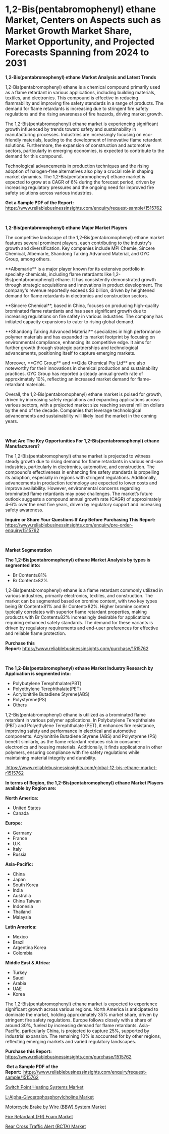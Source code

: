 <p><h1>1,2-Bis(pentabromophenyl) ethane Market, Centers on Aspects such as Market Growth Market Share, Market Opportunity, and Projected Forecasts Spanning from 2024 to 2031</h1></p><p><strong>1,2-Bis(pentabromophenyl) ethane Market Analysis and Latest Trends</strong></p>
<p><p>1,2-Bis(pentabromophenyl) ethane is a chemical compound primarily used as a flame retardant in various applications, including building materials, textiles, and electronics. This compound is effective in reducing flammability and improving fire safety standards in a range of products. The demand for flame retardants is increasing due to stringent fire safety regulations and the rising awareness of fire hazards, driving market growth.</p><p>The 1,2-Bis(pentabromophenyl) ethane market is experiencing significant growth influenced by trends toward safety and sustainability in manufacturing processes. Industries are increasingly focusing on eco-friendly materials, leading to the development of innovative flame retardant solutions. Furthermore, the expansion of construction and automotive sectors, particularly in emerging economies, is expected to contribute to the demand for this compound.</p><p>Technological advancements in production techniques and the rising adoption of halogen-free alternatives also play a crucial role in shaping market dynamics. The 1,2-Bis(pentabromophenyl) ethane market is expected to grow at a CAGR of 6% during the forecast period, driven by increasing regulatory pressures and the ongoing need for improved fire safety solutions across various industries.</p></p>
<p><strong>Get a Sample PDF of the Report:&nbsp;</strong> <a href="https://www.reliablebusinessinsights.com/enquiry/request-sample/1515762?utm_campaign=60&utm_medium=2&utm_source=Github&utm_content=ia&utm_term=27102024&utm_id=12-bispentabromophenyl-ethane">https://www.reliablebusinessinsights.com/enquiry/request-sample/1515762</a></p>
<p>&nbsp;</p>
<p><strong>1,2-Bis(pentabromophenyl) ethane Major Market Players</strong></p>
<p><p>The competitive landscape of the 1,2-Bis(pentabromophenyl) ethane market features several prominent players, each contributing to the industry's growth and diversification. Key companies include MPI Chemie, Sincere Chemical, Albemarle, Shandong Taixing Advanced Material, and GYC Group, among others.</p><p>**Albemarle** is a major player known for its extensive portfolio in specialty chemicals, including flame retardants like 1,2-Bis(pentabromophenyl) ethane. It has consistently demonstrated growth through strategic acquisitions and innovations in product development. The company's revenue reportedly exceeds $3 billion, driven by heightened demand for flame retardants in electronics and construction sectors.</p><p>**Sincere Chemical**, based in China, focuses on producing high-quality brominated flame retardants and has seen significant growth due to increasing regulations on fire safety in various industries. The company has initiated capacity expansions to cater to rising global demand.</p><p>**Shandong Taixing Advanced Material** specializes in high performance polymer materials and has expanded its market footprint by focusing on environmental compliance, enhancing its competitive edge. It aims for further growth through strategic partnerships and technological advancements, positioning itself to capture emerging markets.</p><p>Moreover, **GYC Group** and **Qida Chemical Pty Ltd** are also noteworthy for their innovations in chemical production and sustainability practices. GYC Group has reported a steady annual growth rate of approximately 10%, reflecting an increased market demand for flame-retardant materials.</p><p>Overall, the 1,2-Bis(pentabromophenyl) ethane market is poised for growth, driven by increasing safety regulations and expanding applications across various sectors, with a projected market size reaching several million dollars by the end of the decade. Companies that leverage technological advancements and sustainability will likely lead the market in the coming years.</p></p>
<p>&nbsp;</p>
<p><strong>What Are The Key Opportunities For 1,2-Bis(pentabromophenyl) ethane Manufacturers?</strong></p>
<p><p>The 1,2-Bis(pentabromophenyl) ethane market is projected to witness steady growth due to rising demand for flame retardants in various end-use industries, particularly in electronics, automotive, and construction. The compound's effectiveness in enhancing fire safety standards is propelling its adoption, especially in regions with stringent regulations. Additionally, advancements in production technology are expected to lower costs and improve availability. However, environmental concerns regarding brominated flame retardants may pose challenges. The market’s future outlook suggests a compound annual growth rate (CAGR) of approximately 4-6% over the next five years, driven by regulatory support and increasing safety awareness.</p></p>
<p><strong>Inquire or Share Your Questions If Any Before Purchasing This Report:</strong> <a href="https://www.reliablebusinessinsights.com/enquiry/pre-order-enquiry/1515762?utm_campaign=60&utm_medium=2&utm_source=Github&utm_content=ia&utm_term=27102024&utm_id=12-bispentabromophenyl-ethane">https://www.reliablebusinessinsights.com/enquiry/pre-order-enquiry/1515762</a></p>
<p>&nbsp;</p>
<p><strong>Market Segmentation</strong></p>
<p><strong>The 1,2-Bis(pentabromophenyl) ethane Market Analysis by types is segmented into:</strong></p>
<p><ul><li>Br Content≥81%</li><li>Br Content≥82%</li></ul></p>
<p><p>1,2-Bis(pentabromophenyl) ethane is a flame retardant commonly utilized in various industries, primarily electronics, textiles, and construction. The market can be segmented based on bromine content, with two key types being Br Content≥81% and Br Content≥82%. Higher bromine content typically correlates with superior flame retardant properties, making products with Br Content≥82% increasingly desirable for applications requiring enhanced safety standards. The demand for these variants is driven by regulatory requirements and end-user preferences for effective and reliable flame protection.</p></p>
<p><strong>Purchase this Report:&nbsp;</strong><a href="https://www.reliablebusinessinsights.com/purchase/1515762?utm_campaign=60&utm_medium=2&utm_source=Github&utm_content=ia&utm_term=27102024&utm_id=12-bispentabromophenyl-ethane">https://www.reliablebusinessinsights.com/purchase/1515762</a></p>
<p>&nbsp;</p>
<p><strong>The 1,2-Bis(pentabromophenyl) ethane Market Industry Research by Application is segmented into:</strong></p>
<p><ul><li>Polybutylene Terephthalate(PBT)</li><li>Polyethylene Terephthalate(PET)</li><li>Acrylonitrile Butadiene Styrene(ABS)</li><li>Polystyrene(PS)</li><li>Others</li></ul></p>
<p><p>1,2-Bis(pentabromophenyl) ethane is utilized as a brominated flame retardant in various polymer applications. In Polybutylene Terephthalate (PBT) and Polyethylene Terephthalate (PET), it enhances fire resistance, improving safety and performance in electrical and automotive components. Acrylonitrile Butadiene Styrene (ABS) and Polystyrene (PS) benefit similarly, as the flame retardant reduces risk in consumer electronics and housing materials. Additionally, it finds applications in other polymers, ensuring compliance with fire safety regulations while maintaining material integrity and durability.</p></p>
<p><a href="https://www.reliablebusinessinsights.com/global-12-bis-ethane-market-r1515762?utm_campaign=60&utm_medium=2&utm_source=Github&utm_content=ia&utm_term=27102024&utm_id=12-bispentabromophenyl-ethane">&nbsp;https://www.reliablebusinessinsights.com/global-12-bis-ethane-market-r1515762</a></p>
<p><strong>In terms of Region, the 1,2-Bis(pentabromophenyl) ethane Market Players available by Region are:</strong></p>
<p>
    <p> <strong> North America: </strong>
        <ul>
            <li>United States</li>
            <li>Canada</li>
        </ul>
        </p> 
    <p> <strong> Europe: </strong>
        <ul>
            <li>Germany</li>
            <li>France</li>
            <li>U.K.</li>
            <li>Italy</li>
            <li>Russia</li>
        </ul>
        </p> 
    <p> <strong> Asia-Pacific: </strong>
        <ul>
            <li>China</li>
            <li>Japan</li>
            <li>South Korea</li>
            <li>India</li>
            <li>Australia</li>
            <li>China Taiwan</li>
            <li>Indonesia</li>
            <li>Thailand</li>
            <li>Malaysia</li>
        </ul>
        </p> 
    <p> <strong> Latin America: </strong>
        <ul>
            <li>Mexico</li>
            <li>Brazil</li>
            <li>Argentina Korea</li>
            <li>Colombia</li>
        </ul>
        </p> 
    <p> <strong> Middle East & Africa: </strong>
        <ul>
            <li>Turkey</li>
            <li>Saudi</li>
            <li>Arabia</li>
            <li>UAE</li>
            <li>Korea</li>
        </ul>
    </p>
    </p>
<p><p>The 1,2-Bis(pentabromophenyl) ethane market is expected to experience significant growth across various regions. North America is anticipated to dominate the market, holding approximately 35% market share, driven by stringent fire safety regulations. Europe follows closely with a share of around 30%, fueled by increasing demand for flame retardants. Asia-Pacific, particularly China, is projected to capture 25%, supported by industrial expansion. The remaining 10% is accounted for by other regions, reflecting emerging markets and varied regulatory landscapes.</p></p>
<p><strong>Purchase this Report: </strong><a href="https://www.reliablebusinessinsights.com/purchase/1515762?utm_campaign=60&utm_medium=2&utm_source=Github&utm_content=ia&utm_term=27102024&utm_id=12-bispentabromophenyl-ethane">https://www.reliablebusinessinsights.com/purchase/1515762</a></p>
<p>&nbsp;<strong>Get a Sample PDF of the Report:&nbsp;&nbsp;</strong><a href="https://www.reliablebusinessinsights.com/enquiry/request-sample/1515762?utm_campaign=60&utm_medium=2&utm_source=Github&utm_content=ia&utm_term=27102024&utm_id=12-bispentabromophenyl-ethane">https://www.reliablebusinessinsights.com/enquiry/request-sample/1515762</a></p>
<p><strong></strong></p>
<p><p><a href="https://issuu.com/reportprime-2/docs/switch-point-heating-systems-market_c69face2b1709d?utm_campaign=60&utm_medium=2&utm_source=Github&utm_content=ia&utm_term=27102024&utm_id=12-bispentabromophenyl-ethane">Switch Point Heating Systems Market</a></p><p><a href="https://github.com/liz10hnbracht/Market-Research-Report-List-1/blob/main/l-alpha-glycerophosphorylcholine-market.md?utm_campaign=60&utm_medium=2&utm_source=Github&utm_content=ia&utm_term=27102024&utm_id=12-bispentabromophenyl-ethane">L-Alpha-Glycerophosphorylcholine Market</a></p><p><a href="https://www.linkedin.com/pulse/motorcycle-brake-wire-bbw-system-market-trends-insights-type-csi5c?utm_campaign=60&utm_medium=2&utm_source=Github&utm_content=ia&utm_term=27102024&utm_id=12-bispentabromophenyl-ethane">Motorcycle Brake by Wire (BBW) System Market</a></p><p><a href="https://github.com/arnaudyclavinec/Market-Research-Report-List-1/blob/main/fire-retardant-fr-foam-market.md?utm_campaign=60&utm_medium=2&utm_source=Github&utm_content=ia&utm_term=27102024&utm_id=12-bispentabromophenyl-ethane">Fire Retardant (FR) Foam Market</a></p><p><a href="https://www.linkedin.com/pulse/rear-cross-traffic-alert-rcta-market-size-share-growth-analysis-qbhnc?utm_campaign=60&utm_medium=2&utm_source=Github&utm_content=ia&utm_term=27102024&utm_id=12-bispentabromophenyl-ethane">Rear Cross Traffic Alert (RCTA) Market</a></p></p>